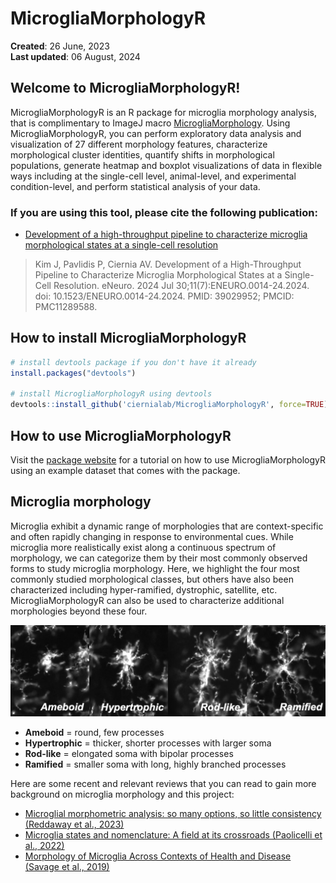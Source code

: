 MicrogliaMorphologyR
================

**Created**: 26 June, 2023  
**Last updated**: 06 August, 2024

## Welcome to MicrogliaMorphologyR!

MicrogliaMorphologyR is an R package for microglia morphology analysis,
that is complimentary to ImageJ macro
[MicrogliaMorphology](https://github.com/ciernialab/MicrogliaMorphology).
Using MicrogliaMorphologyR, you can perform exploratory data analysis
and visualization of 27 different morphology features, characterize
morphological cluster identities, quantify shifts in morphological
populations, generate heatmap and boxplot visualizations of data in
flexible ways including at the single-cell level, animal-level, and
experimental condition-level, and perform statistical analysis of your
data.

### If you are using this tool, please cite the following publication:

-   [Development of a high-throughput pipeline to characterize microglia
    morphological states at a single-cell
    resolution](https://www.eneuro.org/content/11/7/ENEURO.0014-24.2024)

> Kim J, Pavlidis P, Ciernia AV. Development of a High-Throughput
> Pipeline to Characterize Microglia Morphological States at a
> Single-Cell Resolution. eNeuro. 2024 Jul 30;11(7):ENEURO.0014-24.2024.
> doi: 10.1523/ENEURO.0014-24.2024. PMID: 39029952; PMCID: PMC11289588.

## How to install MicrogliaMorphologyR

``` r
# install devtools package if you don't have it already
install.packages("devtools")

# install MicrogliaMorphologyR using devtools
devtools::install_github('ciernialab/MicrogliaMorphologyR', force=TRUE)
```

## How to use MicrogliaMorphologyR

Visit the [package
website](https://ciernialab.github.io/MicrogliaMorphologyR/articles/MicrogliaMorphologyR.html)
for a tutorial on how to use MicrogliaMorphologyR using an example
dataset that comes with the package.

## Microglia morphology

Microglia exhibit a dynamic range of morphologies that are
context-specific and often rapidly changing in response to environmental
cues. While microglia more realistically exist along a continuous
spectrum of morphology, we can categorize them by their most commonly
observed forms to study microglia morphology. Here, we highlight the
four most commonly studied morphological classes, but others have also
been characterized including hyper-ramified, dystrophic, satellite, etc.
MicrogliaMorphologyR can also be used to characterize additional
morphologies beyond these four.

![](./man/figures/GithubIntro_MicrogliaMorphologies.png)

-   **Ameboid** = round, few processes
-   **Hypertrophic** = thicker, shorter processes with larger soma
-   **Rod-like** = elongated soma with bipolar processes
-   **Ramified** = smaller soma with long, highly branched processes

Here are some recent and relevant reviews that you can read to gain more
background on microglia morphology and this project:

-   [Microglial morphometric analysis: so many options, so little
    consistency (Reddaway et
    al., 2023)](https://www.frontiersin.org/articles/10.3389/fninf.2023.1211188/full)
-   [Microglia states and nomenclature: A field at its crossroads
    (Paolicelli et
    al., 2022)](https://www.ncbi.nlm.nih.gov/pmc/articles/PMC9999291/)
-   [Morphology of Microglia Across Contexts of Health and Disease
    (Savage et
    al., 2019)](https://link.springer.com/protocol/10.1007/978-1-4939-9658-2_2)
